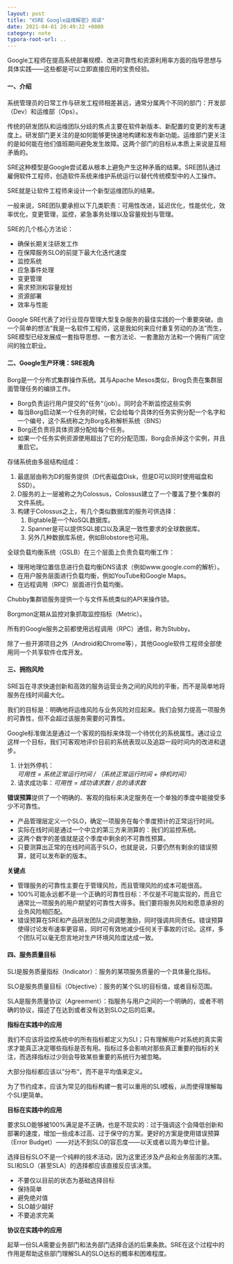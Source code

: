 ```yaml
---
layout: post
title: "《SRE Google运维解密》阅读"
date: 2021-04-01 20:49:22 +0800
category: note
typora-root-url: ..
---
```


Google工程师在提高系统部署规模、改进可靠性和资源利用率方面的指导思想与具体实践——这些都是可以立即直接应用的宝贵经验。

<!--more-->

#### 一、介绍

系统管理员的日常工作与研发工程师相差甚远，通常分属两个不同的部门：开发部（Dev）和运维部（Ops）。

传统的研发团队和运维团队分歧的焦点主要在软件新版本、新配置的变更的发布速度上。研发部门更关注的是如何能够更快速地构建和发布新功能。运维部门更关注的是如何能在他们值班期间避免发生故障。这两个部门的目标从本质上来说是互相矛盾的。

SRE这种模型是Google尝试着从根本上避免产生这种矛盾的结果。SRE团队通过雇佣软件工程师，创造软件系统来维护系统运行以替代传统模型中的人工操作。

SRE就是让软件工程师来设计一个新型运维团队的结果。

一般来说，SRE团队要承担以下几类职责：可用性改进，延迟优化，性能优化，效率优化，变更管理，监控，紧急事务处理以及容量规划与管理。

SRE的几个核心方法论：

- 确保长期关注研发工作
- 在保障服务SLO的前提下最大化迭代速度
- 监控系统
- 应急事件处理
- 变更管理
- 需求预测和容量规划
- 资源部署
- 效率与性能

Google SRE代表了对行业现存管理大型复杂服务的最佳实践的一个重要突破。由一个简单的想法“我是一名软件工程师，这是我如何来应付重复劳动的办法”而生，SRE模型已经发展成一套指导思想、一套方法论、一套激励方法和一个拥有广阔空间的独立职业。

#### 二、Google生产环境：SRE视角

Borg是一个分布式集群操作系统。其与Apache Mesos类似，Brog负责在集群层面管理任务的编排工作。

- Borg负责运行用户提交的”任务“（job）。同时会不断监控这些实例
- 每当Borg启动某一个任务的时候，它会给每个具体的任务实例分配一个名字和一个编号，这个系统称之为Borg名称解析系统（BNS）
- Borg还负责将具体资源分配给每个任务。
- 如果一个任务实例资源使用超出了它的分配范围，Borg会杀掉这个实例，并且重启它。

存储系统由多层结构组成：

1. 最底层由称为D的服务提供（D代表磁盘Disk，但是D可以同时使用磁盘和SSD）。
2. D服务的上一层被称之为Colossus，Colossus建立了一个覆盖了整个集群的文件系统。
3. 构建于Colossus之上，有几个类似数据库的服务可供选择：
   1. Bigtable是一个NoSQL数据库。
   2. Spanner是可以提供SQL接口以及满足一致性要求的全球数据库。
   3. 另外几种数据库系统，例如Blobstore也可用。

全球负载均衡系统（GSLB）在三个层面上负责负载均衡工作：

- 理用地理位置信息进行负载均衡DNS请求（例如www.google.com的解析）。
- 在用户服务层面进行负载均衡，例如YouTube和Google Maps。
- 在远程调用（RPC）层面进行负载均衡。

Chubby集群锁服务提供一个与文件系统类似的API来操作锁。

Borgmon定期从监控对象抓取监控指标（Metric）。

所有的Google服务之前都使用远程调用（RPC）通信，称为Stubby。

除了一些开源项目之外（Android和Chrome等），其他Google软件工程师全部使用同一个共享软件仓库开发。

#### 三、拥抱风险

SRE旨在寻求快速创新和高效的服务运营业务之间的风险的平衡，而不是简单地将服务在线时间最大化。

我们的目标是：明确地将运维风险与业务风险对应起来。我们会努力提高一项服务的可靠性，但不会超过该服务需要的可靠性。

Google标准做法是通过一个客观的指标来体现一个待优化的系统属性。通过设立这样一个目标，我们可客观地评价目前的系统表现以及追踪一段时间内的改进和退步。

1. 计划外停机：*可用性 = 系统正常运行时间 / （系统正常运行时间 + 停机时间）*
2. 请求成功率：*可用性 = 成功请求数 / 总的请求数*

**错误预算**提供了一个明确的、客观的指标来决定服务在一个单独的季度中能接受多少不可靠性。

- 产品管理层定义一个SLO，确定一项服务在每个季度预计的正常运行时间。
- 实际在线时间是通过一个中立的第三方来测算的：我们的监控系统。
- 这两个数字的差值就是这个季度中剩余的不可靠性预算。
- 只要测算出正常的在线时间高于SLO，也就是说，只要仍然有剩余的错误预算，就可以发布新的版本。

**关键点**

- 管理服务的可靠性主要在于管理风险，而且管理风险的成本可能很高。
- 100%可能永远都不是一个正确的可靠性目标：不仅是不可能实现的，而且它通常比一项服务的用户期望的可靠性大得多。我们要将服务风险和愿意承担的业务风险相匹配。
- 错误预算在SRE和产品研发团队之间调整激励，同时强调共同责任。错误预算使得讨论发布速率更容易，同时可有效地减少任何关于事故的讨论。这样，多个团队可以毫无怨言地对生产环境风险度达成一致。

#### 四、服务质量目标

SLI是服务质量指标（Indicator）：服务的某项服务质量的一个具体量化指标。

SLO是服务质量目标（Objective）：服务的某个SLI的目标值，或者目标范围。

SLA是服务质量协议（Agreement）：指服务与用户之间的一个明确的，或者不明确的协议，描述了在达到或者没有达到SLO之后的后果。

**指标在实践中的应用**

我们不应该将监控系统中的所有指标都定义为SLI；只有理解用户对系统的真实需求才能真正决定哪些指标是否有用。指标过多会影响对那些真正重要的指标的关注，而选择指标过少则会导致某些重要的系统行为被忽略。

大部分指标都应该以”分布“，而不是平均值来定义。

为了节约成本，应该为常见的指标构建一套可以重用的SLI模板，从而使得理解每个SLI更简单。

**目标在实践中的应用**

要求SLO能够被100%满足是不正确，也是不现实的：过于强调这个会降低创新和部署的速度，增加一些成本过高、过于保守的方案。更好的方案是使用错误预算（Error Budget）——对达不到SLO的容忍度——以天或者以周为单位计量。

选择目标SLO不是一个纯粹的技术活动，因为这里还涉及产品和业务层面的决策。SLI和SLO（甚至SLA）的选择都应该直接反应该决策。

- 不要仅以目前的状态为基础选择目标
- 保持简单
- 避免绝对值
- SLO越少越好
- 不要追求完美

**协议在实践中的应用**

起草一份SLA需要业务部门和法务部门选择合适的后果条款。SRE在这个过程中的作用是帮助这些部门理解SLA的SLO达标的概率和困难程度。